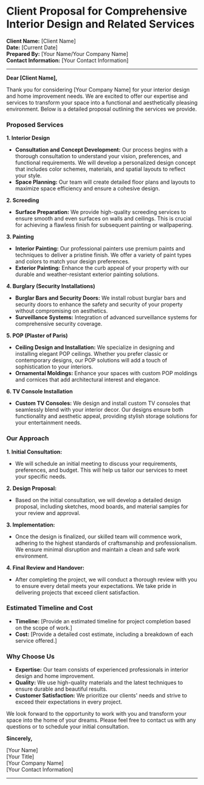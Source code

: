 # Client Proposal for Comprehensive Interior Design and Related Services

**Client Name:** [Client Name]  
**Date:** [Current Date]  
**Prepared By:** [Your Name/Your Company Name]  
**Contact Information:** [Your Contact Information]

---

**Dear [Client Name],**

Thank you for considering [Your Company Name] for your interior design and home improvement needs. We are excited to offer our expertise and services to transform your space into a functional and aesthetically pleasing environment. Below is a detailed proposal outlining the services we provide.

### Proposed Services

**1. Interior Design**
   - **Consultation and Concept Development:** Our process begins with a thorough consultation to understand your vision, preferences, and functional requirements. We will develop a personalized design concept that includes color schemes, materials, and spatial layouts to reflect your style.
   - **Space Planning:** Our team will create detailed floor plans and layouts to maximize space efficiency and ensure a cohesive design.

**2. Screeding**
   - **Surface Preparation:** We provide high-quality screeding services to ensure smooth and even surfaces on walls and ceilings. This is crucial for achieving a flawless finish for subsequent painting or wallpapering.

**3. Painting**
   - **Interior Painting:** Our professional painters use premium paints and techniques to deliver a pristine finish. We offer a variety of paint types and colors to match your design preferences.
   - **Exterior Painting:** Enhance the curb appeal of your property with our durable and weather-resistant exterior painting solutions.

**4. Burglary (Security Installations)**
   - **Burglar Bars and Security Doors:** We install robust burglar bars and security doors to enhance the safety and security of your property without compromising on aesthetics.
   - **Surveillance Systems:** Integration of advanced surveillance systems for comprehensive security coverage.

**5. POP (Plaster of Paris)**
   - **Ceiling Design and Installation:** We specialize in designing and installing elegant POP ceilings. Whether you prefer classic or contemporary designs, our POP solutions will add a touch of sophistication to your interiors.
   - **Ornamental Moldings:** Enhance your spaces with custom POP moldings and cornices that add architectural interest and elegance.

**6. TV Console Installation**
   - **Custom TV Consoles:** We design and install custom TV consoles that seamlessly blend with your interior decor. Our designs ensure both functionality and aesthetic appeal, providing stylish storage solutions for your entertainment needs.

### Our Approach

**1. Initial Consultation:**
   - We will schedule an initial meeting to discuss your requirements, preferences, and budget. This will help us tailor our services to meet your specific needs.

**2. Design Proposal:**
   - Based on the initial consultation, we will develop a detailed design proposal, including sketches, mood boards, and material samples for your review and approval.

**3. Implementation:**
   - Once the design is finalized, our skilled team will commence work, adhering to the highest standards of craftsmanship and professionalism. We ensure minimal disruption and maintain a clean and safe work environment.

**4. Final Review and Handover:**
   - After completing the project, we will conduct a thorough review with you to ensure every detail meets your expectations. We take pride in delivering projects that exceed client satisfaction.

### Estimated Timeline and Cost

- **Timeline:** [Provide an estimated timeline for project completion based on the scope of work.]
- **Cost:** [Provide a detailed cost estimate, including a breakdown of each service offered.]

### Why Choose Us

- **Expertise:** Our team consists of experienced professionals in interior design and home improvement.
- **Quality:** We use high-quality materials and the latest techniques to ensure durable and beautiful results.
- **Customer Satisfaction:** We prioritize our clients' needs and strive to exceed their expectations in every project.

We look forward to the opportunity to work with you and transform your space into the home of your dreams. Please feel free to contact us with any questions or to schedule your initial consultation.

**Sincerely,**

[Your Name]  
[Your Title]  
[Your Company Name]  
[Your Contact Information]

---


